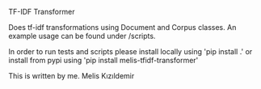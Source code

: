 TF-IDF Transformer

Does tf-idf transformations using Document and Corpus classes. 
An example usage can be found under /scripts.

In order to run tests and scripts please install locally using 'pip install .'
or install from pypi using 'pip install melis-tfidf-transformer'

This is written by me.
Melis Kızıldemir